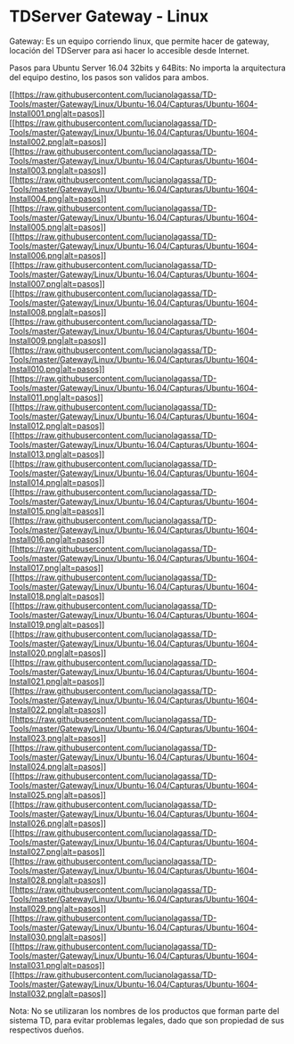 # TDServer Gateway - Linux

Gateway: Es un equipo corriendo linux, que permite hacer de gateway, locación del TDServer para asi hacer lo accesible desde Internet.

Pasos para Ubuntu Server 16.04 32bits y 64Bits: No importa la arquitectura del equipo destino, los pasos son validos para ambos.

[[https://raw.githubusercontent.com/lucianolagassa/TD-Tools/master/Gateway/Linux/Ubuntu-16.04/Capturas/Ubuntu-1604-Install001.png|alt=pasos]]
[[https://raw.githubusercontent.com/lucianolagassa/TD-Tools/master/Gateway/Linux/Ubuntu-16.04/Capturas/Ubuntu-1604-Install002.png|alt=pasos]]
[[https://raw.githubusercontent.com/lucianolagassa/TD-Tools/master/Gateway/Linux/Ubuntu-16.04/Capturas/Ubuntu-1604-Install003.png|alt=pasos]]
[[https://raw.githubusercontent.com/lucianolagassa/TD-Tools/master/Gateway/Linux/Ubuntu-16.04/Capturas/Ubuntu-1604-Install004.png|alt=pasos]]
[[https://raw.githubusercontent.com/lucianolagassa/TD-Tools/master/Gateway/Linux/Ubuntu-16.04/Capturas/Ubuntu-1604-Install005.png|alt=pasos]]
[[https://raw.githubusercontent.com/lucianolagassa/TD-Tools/master/Gateway/Linux/Ubuntu-16.04/Capturas/Ubuntu-1604-Install006.png|alt=pasos]]
[[https://raw.githubusercontent.com/lucianolagassa/TD-Tools/master/Gateway/Linux/Ubuntu-16.04/Capturas/Ubuntu-1604-Install007.png|alt=pasos]]
[[https://raw.githubusercontent.com/lucianolagassa/TD-Tools/master/Gateway/Linux/Ubuntu-16.04/Capturas/Ubuntu-1604-Install008.png|alt=pasos]]
[[https://raw.githubusercontent.com/lucianolagassa/TD-Tools/master/Gateway/Linux/Ubuntu-16.04/Capturas/Ubuntu-1604-Install009.png|alt=pasos]]
[[https://raw.githubusercontent.com/lucianolagassa/TD-Tools/master/Gateway/Linux/Ubuntu-16.04/Capturas/Ubuntu-1604-Install010.png|alt=pasos]]
[[https://raw.githubusercontent.com/lucianolagassa/TD-Tools/master/Gateway/Linux/Ubuntu-16.04/Capturas/Ubuntu-1604-Install011.png|alt=pasos]]
[[https://raw.githubusercontent.com/lucianolagassa/TD-Tools/master/Gateway/Linux/Ubuntu-16.04/Capturas/Ubuntu-1604-Install012.png|alt=pasos]]
[[https://raw.githubusercontent.com/lucianolagassa/TD-Tools/master/Gateway/Linux/Ubuntu-16.04/Capturas/Ubuntu-1604-Install013.png|alt=pasos]]
[[https://raw.githubusercontent.com/lucianolagassa/TD-Tools/master/Gateway/Linux/Ubuntu-16.04/Capturas/Ubuntu-1604-Install014.png|alt=pasos]]
[[https://raw.githubusercontent.com/lucianolagassa/TD-Tools/master/Gateway/Linux/Ubuntu-16.04/Capturas/Ubuntu-1604-Install015.png|alt=pasos]]
[[https://raw.githubusercontent.com/lucianolagassa/TD-Tools/master/Gateway/Linux/Ubuntu-16.04/Capturas/Ubuntu-1604-Install016.png|alt=pasos]]
[[https://raw.githubusercontent.com/lucianolagassa/TD-Tools/master/Gateway/Linux/Ubuntu-16.04/Capturas/Ubuntu-1604-Install017.png|alt=pasos]]
[[https://raw.githubusercontent.com/lucianolagassa/TD-Tools/master/Gateway/Linux/Ubuntu-16.04/Capturas/Ubuntu-1604-Install018.png|alt=pasos]]
[[https://raw.githubusercontent.com/lucianolagassa/TD-Tools/master/Gateway/Linux/Ubuntu-16.04/Capturas/Ubuntu-1604-Install019.png|alt=pasos]]
[[https://raw.githubusercontent.com/lucianolagassa/TD-Tools/master/Gateway/Linux/Ubuntu-16.04/Capturas/Ubuntu-1604-Install020.png|alt=pasos]]
[[https://raw.githubusercontent.com/lucianolagassa/TD-Tools/master/Gateway/Linux/Ubuntu-16.04/Capturas/Ubuntu-1604-Install021.png|alt=pasos]]
[[https://raw.githubusercontent.com/lucianolagassa/TD-Tools/master/Gateway/Linux/Ubuntu-16.04/Capturas/Ubuntu-1604-Install022.png|alt=pasos]]
[[https://raw.githubusercontent.com/lucianolagassa/TD-Tools/master/Gateway/Linux/Ubuntu-16.04/Capturas/Ubuntu-1604-Install023.png|alt=pasos]]
[[https://raw.githubusercontent.com/lucianolagassa/TD-Tools/master/Gateway/Linux/Ubuntu-16.04/Capturas/Ubuntu-1604-Install024.png|alt=pasos]]
[[https://raw.githubusercontent.com/lucianolagassa/TD-Tools/master/Gateway/Linux/Ubuntu-16.04/Capturas/Ubuntu-1604-Install025.png|alt=pasos]]
[[https://raw.githubusercontent.com/lucianolagassa/TD-Tools/master/Gateway/Linux/Ubuntu-16.04/Capturas/Ubuntu-1604-Install026.png|alt=pasos]]
[[https://raw.githubusercontent.com/lucianolagassa/TD-Tools/master/Gateway/Linux/Ubuntu-16.04/Capturas/Ubuntu-1604-Install027.png|alt=pasos]]
[[https://raw.githubusercontent.com/lucianolagassa/TD-Tools/master/Gateway/Linux/Ubuntu-16.04/Capturas/Ubuntu-1604-Install028.png|alt=pasos]]
[[https://raw.githubusercontent.com/lucianolagassa/TD-Tools/master/Gateway/Linux/Ubuntu-16.04/Capturas/Ubuntu-1604-Install029.png|alt=pasos]]
[[https://raw.githubusercontent.com/lucianolagassa/TD-Tools/master/Gateway/Linux/Ubuntu-16.04/Capturas/Ubuntu-1604-Install030.png|alt=pasos]]
[[https://raw.githubusercontent.com/lucianolagassa/TD-Tools/master/Gateway/Linux/Ubuntu-16.04/Capturas/Ubuntu-1604-Install031.png|alt=pasos]]
[[https://raw.githubusercontent.com/lucianolagassa/TD-Tools/master/Gateway/Linux/Ubuntu-16.04/Capturas/Ubuntu-1604-Install032.png|alt=pasos]]

Nota: No se utilizaran los nombres de los productos que forman parte del sistema TD, para evitar problemas legales, dado que son propiedad de sus respectivos dueños.
